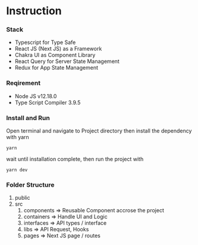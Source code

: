 # Instruction

### Stack

- Typescript for Type Safe
- React JS (Next JS) as a Framework
- Chakra UI as Component Library
- React Query for Server State Management
- Redux for App State Management

### Reqirement

- Node JS v12.18.0
- Type Script Compiler 3.9.5

### Install and Run

Open terminal and navigate to Project directory then install the dependency with yarn

    yarn

wait until installation complete, then run the project with

    yarn dev

### Folder Structure

1. public
2. src
   1. components => Reusable Component accrose the project
   2. containers => Handle UI and Logic
   3. interfaces => API types / interface
   4. libs => API Request, Hooks
   5. pages => Next JS page / routes
